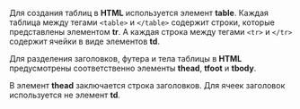 Для создания таблиц в **HTML** используется элемент **table**. Каждая таблица между тегами ```<table>``` и ```</table>``` содержит строки, которые представлены элементом **tr**. А каждая строка между тегами ```<tr>``` и ```</tr>``` содержит ячейки в виде элементов **td**.

Для разделения заголовков, футера и тела таблицы в **HTML** предусмотрены соответственно элементы **thead**, **tfoot** и **tbody**.

В элемент **thead** заключается строка заголовков. Для ячеек заголовок используется не элемент **td**.